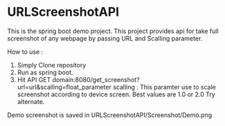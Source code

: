 # URLScreenshotAPI

This is the spring boot demo project.
This project provides api for take full screenshot of any webpage by passing URL and Scalling parameter.   

How to use : 
1. Simply Clone repository
2. Run as spring boot.
3. Hit API GET domain:8080/get_screenshot?url=url&scalling=float_parameter
   scalling : This paramter use to scale screenshot according to device screen.
   Best values are 1.0 or 2.0 Try alternate.

Demo screenshot is saved in URLScreenshotAPI/Screenshot/Demo.png
